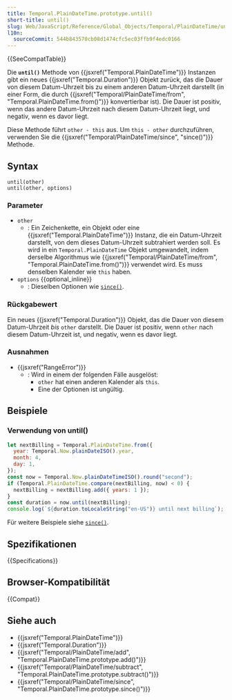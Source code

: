 ```yaml
---
title: Temporal.PlainDateTime.prototype.until()
short-title: until()
slug: Web/JavaScript/Reference/Global_Objects/Temporal/PlainDateTime/until
l10n:
  sourceCommit: 544b843570cb08d1474cfc5ec03ffb9f4edc0166
---
```


{{SeeCompatTable}}

Die **`until()`** Methode von {{jsxref("Temporal.PlainDateTime")}} Instanzen gibt ein neues {{jsxref("Temporal.Duration")}} Objekt zurück, das die Dauer von diesem Datum-Uhrzeit bis zu einem anderen Datum-Uhrzeit darstellt (in einer Form, die durch {{jsxref("Temporal/PlainDateTime/from", "Temporal.PlainDateTime.from()")}} konvertierbar ist). Die Dauer ist positiv, wenn das andere Datum-Uhrzeit nach diesem Datum-Uhrzeit liegt, und negativ, wenn es davor liegt.

Diese Methode führt `other - this` aus. Um `this - other` durchzuführen, verwenden Sie die {{jsxref("Temporal/PlainDateTime/since", "since()")}} Methode.

## Syntax

```js-nolint
until(other)
until(other, options)
```

### Parameter

- `other`
  - : Ein Zeichenkette, ein Objekt oder eine {{jsxref("Temporal.PlainDateTime")}} Instanz, die ein Datum-Uhrzeit darstellt, von dem dieses Datum-Uhrzeit subtrahiert werden soll. Es wird in ein `Temporal.PlainDateTime` Objekt umgewandelt, indem derselbe Algorithmus wie {{jsxref("Temporal/PlainDateTime/from", "Temporal.PlainDateTime.from()")}} verwendet wird. Es muss denselben Kalender wie `this` haben.
- `options` {{optional_inline}}
  - : Dieselben Optionen wie [`since()`](/de/docs/Web/JavaScript/Reference/Global_Objects/Temporal/PlainDateTime/since#options).

### Rückgabewert

Ein neues {{jsxref("Temporal.Duration")}} Objekt, das die Dauer von diesem Datum-Uhrzeit _bis_ `other` darstellt. Die Dauer ist positiv, wenn `other` nach diesem Datum-Uhrzeit ist, und negativ, wenn es davor liegt.

### Ausnahmen

- {{jsxref("RangeError")}}
  - : Wird in einem der folgenden Fälle ausgelöst:
    - `other` hat einen anderen Kalender als `this`.
    - Eine der Optionen ist ungültig.

## Beispiele

### Verwendung von until()

```js
let nextBilling = Temporal.PlainDateTime.from({
  year: Temporal.Now.plainDateISO().year,
  month: 4,
  day: 1,
});
const now = Temporal.Now.plainDateTimeISO().round("second");
if (Temporal.PlainDateTime.compare(nextBilling, now) < 0) {
  nextBilling = nextBilling.add({ years: 1 });
}
const duration = now.until(nextBilling);
console.log(`${duration.toLocaleString("en-US")} until next billing`);
```

Für weitere Beispiele siehe [`since()`](/de/docs/Web/JavaScript/Reference/Global_Objects/Temporal/PlainDateTime/since).

## Spezifikationen

{{Specifications}}

## Browser-Kompatibilität

{{Compat}}

## Siehe auch

- {{jsxref("Temporal.PlainDateTime")}}
- {{jsxref("Temporal.Duration")}}
- {{jsxref("Temporal/PlainDateTime/add", "Temporal.PlainDateTime.prototype.add()")}}
- {{jsxref("Temporal/PlainDateTime/subtract", "Temporal.PlainDateTime.prototype.subtract()")}}
- {{jsxref("Temporal/PlainDateTime/since", "Temporal.PlainDateTime.prototype.since()")}}
